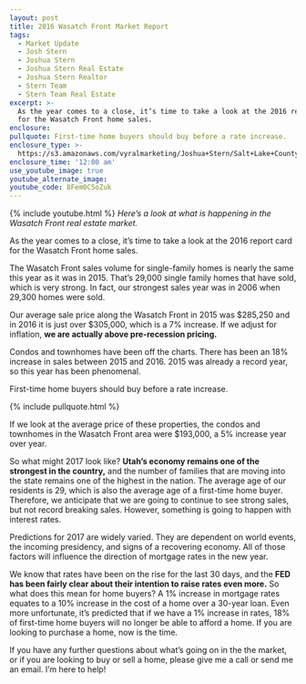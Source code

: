 ```yaml
---
layout: post
title: 2016 Wasatch Front Market Report
tags:
  - Market Update
  - Josh Stern
  - Joshua Stern
  - Joshua Stern Real Estate
  - Joshua Stern Realtor
  - Stern Team
  - Stern Team Real Estate
excerpt: >-
  As the year comes to a close, it’s time to take a look at the 2016 report card
  for the Wasatch Front home sales.
enclosure:
pullquote: First-time home buyers should buy before a rate increase.
enclosure_type: >-
  https://s3.amazonaws.com/vyralmarketing/Joshua+Stern/Salt+Lake+County+Real+Estate+Agent-+2016+Wasatch+Front+Market+Report.mp4
enclosure_time: '12:00 am'
use_youtube_image: true
youtube_alternate_image:
youtube_code: 8Fem0C5oZuk
---
```



{% include youtube.html %}
*Here’s a look at what is happening in the Wasatch Front real estate market.*

As the year comes to a close, it’s time to take a look at the 2016 report card for the Wasatch Front home sales.

The Wasatch Front sales volume for single-family homes is nearly the same this year as it was in 2015. That’s 29,000 single family homes that have sold, which is very strong. In fact, our strongest sales year was in 2006 when 29,300 homes were sold.

Our average sale price along the Wasatch Front in 2015 was $285,250 and in 2016 it is just over $305,000, which is a 7% increase. If we adjust for inflation, **we are actually above pre-recession pricing.**

Condos and townhomes have been off the charts. There has been an 18% increase in sales between 2015 and 2016. 2015 was already a record year, so this year has been phenomenal.

First-time home buyers should buy before a rate increase.

{% include pullquote.html %}

If we look at the average price of these properties, the condos and townhomes in the Wasatch Front area were $193,000, a 5% increase year over year.

So what might 2017 look like? **Utah’s economy remains one of the strongest in the country,** and the number of families that are moving into the state remains one of the highest in the nation. The average age of our residents is 29, which is also the average age of a first-time home buyer. Therefore, we anticipate that we are going to continue to see strong sales, but not record breaking sales. However, something is going to happen with interest rates.

Predictions for 2017 are widely varied. They are dependent on world events, the incoming presidency, and signs of a recovering economy. All of those factors will influence the direction of mortgage rates in the new year.

We know that rates have been on the rise for the last 30 days, and the **FED has been fairly clear about their intention to raise rates even more.** So what does this mean for home buyers? A 1% increase in mortgage rates equates to a 10% increase in the cost of a home over a 30-year loan. Even more unfortunate, it’s predicted that if we have a 1% increase in rates, 18% of first-time home buyers will no longer be able to afford a home. If you are looking to purchase a home, now is the time.

If you have any further questions about what’s going on in the the market, or if you are looking to buy or sell a home, please give me a call or send me an email. I’m here to help!